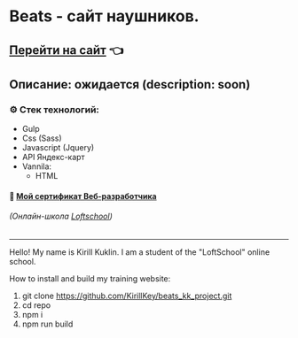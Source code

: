 # Beats - сайт наушников.
## [Перейти на сайт](https://kirillkey.github.io/beats_kk_project/) 👈
## Описание: ожидается (description: soon)

### ⚙ Стек технологий:
- Gulp
- Css (Sass)
- Javascript (Jquery)
- API Яндекс-карт
- Vannila:
  + HTML

#### 📑 [Мой сертификат Веб-разработчика](https://loftschool.com/diploma/NPR54032AC542XBZ4/ru/pdf)
###### (Онлайн-школа [Loftschool](https://loftschool.com)) 
___

Hello!
My name is Kirill Kuklin. I am a student of the "LoftSchool" online school.

How to install and build my training website:

1. git clone https://github.com/KirillKey/beats_kk_project.git
2. cd repo
3. npm i
4. npm run build
